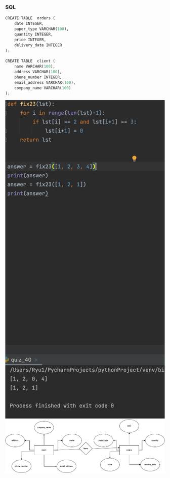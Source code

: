 ### SQL

```.py
CREATE TABLE  orders (
    date INTEGER,
    paper_type VARCHAR(100),
    quantity INTEGER,
    price INTEGER,
    delivery_date INTEGER
);

CREATE TABLE  client (
    name VARCHAR(100),
    address VARCHAR(100),
    phone_number INTEGER,
    email_address VARCHAR(100),
    company_name VARCHAR(100)
);
```

![](image_quiz_040.png)
![](ER_diagram_for_quiz_41.drawio.png)
